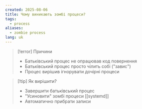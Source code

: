 ```yaml
---
created: 2025-08-06
title: Чому виникають зомбі процеси?
tags:
  - process
aliases:
  - zombie process
lang: uk
---
```

> [!error] Причини
> - Батьківський процес не опрацював код повернення
> - Батьківський процес просто чілить собі ("завис")
> - Процес вирішив ігнорувати дочірні процеси

> [!tip] Як вирішити?
> - Завершити батьківський процес
> - "Усиновити" зомбі процеси [[systemd]]
> - Автоматично прибрати записи
